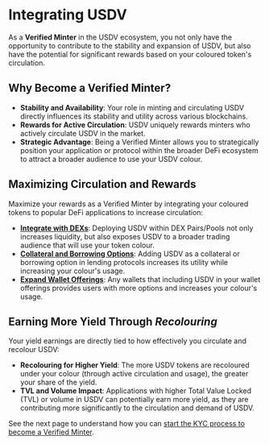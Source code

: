 # Integrating USDV

As a **Verified Minter** in the USDV ecosystem, you not only have the opportunity to contribute to the stability and expansion of USDV, but also have the potential for significant rewards based on your coloured token's circulation.

## Why Become a Verified Minter?

* **Stability and Availability**: Your role in minting and circulating USDV directly influences its stability and utility across various blockchains.
* **Rewards for Active Circulation**: USDV uniquely rewards minters who actively circulate USDV in the market.
* **Strategic Advantage**: Being a Verified Minter allows you to strategically position your application or protocol within the broader DeFi ecosystem to attract a broader audience to use your USDV colour.

## Maximizing Circulation and Rewards

Maximize your rewards as a Verified Minter by integrating your coloured tokens to popular DeFi applications to increase circulation:

* [**Integrate with DEXs**](../app-integrations/privacy-and-cookie-policy.md): Deploying USDV within DEX Pairs/Pools not only increases liquidity, but also exposes USDV to a broader trading audience that will use your token colour.
* [**Collateral and Borrowing Options**](../app-integrations/lending-and-borrowing.md): Adding USDV as a collateral or borrowing option in lending protocols increases its utility while increasing your colour's usage.
* [**Expand Wallet Offerings**](../app-integrations/terms-and-conditions.md): Any wallets that including USDV in your wallet offerings provides users with more options and increases your colour's usage.

## Earning More Yield Through _Recolouring_

Your yield earnings are directly tied to how effectively you circulate and recolour USDV:

* **Recolouring for Higher Yield**: The more USDV tokens are recoloured under your colour (through active circulation and usage), the greater your share of the yield.
* **TVL and Volume Impact**: Applications with higher Total Value Locked (TVL) or volume in USDV can potentially earn more yield, as they are contributing more significantly to the circulation and demand of USDV.

See the next page to understand how you can [start the KYC process to become a Verified Minter](initial-kyc.md).



